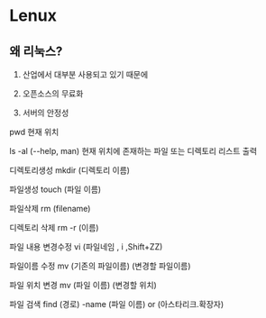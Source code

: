 # Lenux

  
왜 리눅스?
-------------------------------------
1. 산업에서 대부분 사용되고 있기 때문에

2. 오픈소스의 무료화

3. 서버의 안정성

pwd 현재 위치

ls -al (--help, man) 현재 위치에 존재하는 파일 또는 디렉토리 리스트 출력

디렉토리생성
mkdir (디렉토리 이름)

파일생성
touch (파일 이름)

파일삭제
rm (filename)

디렉토리 삭제
rm -r (이름) 

파일 내용 변경수정
vi (파일네임 , i ,Shift+ZZ)

파일이름 수정
mv (기존의 파일이름) (변경할 파일이름)

파일 위치 변경
mv (파일 이름) (변경할 위치)

파일 검색
find (경로) -name (파일 이름) or (아스타리크.확장자)


